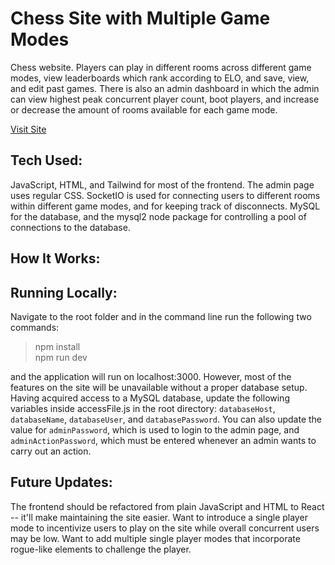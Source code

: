 # Chess Site with Multiple Game Modes
Chess website. Players can play in different rooms across different game modes, view leaderboards which rank according to ELO, and save, view, and edit past games. There is also an admin dashboard in which the admin can view highest peak concurrent player count, boot players, and increase or decrease the amount of rooms available for each game mode. 

[Visit Site](https://brian-chess-site-e89fd39726a3.herokuapp.com/)

## Tech Used:
JavaScript, HTML, and Tailwind for most of the frontend. The admin page uses regular CSS. SocketIO is used for connecting users to different rooms within different game modes, and for keeping track of disconnects. MySQL for the database, and the mysql2 node package for controlling a pool of connections to the database.

## How It Works:


## Running Locally:
Navigate to the root folder and in the command line run the following two commands:
>npm install  
>npm run dev

and the application will run on localhost:3000. However, most of the features on the site will be unavailable without a proper database setup. Having acquired access to a MySQL database, update the following variables inside accessFile.js in the root directory: `databaseHost`, `databaseName`, `databaseUser`, and `databasePassword`. You can also update the value for `adminPassword`, which is used to login to the admin page, and `adminActionPassword`, which must be entered whenever an admin wants to carry out an action.

## Future Updates:
The frontend should be refactored from plain JavaScript and HTML to React -- it'll make maintaining the site easier.
Want to introduce a single player mode to incentivize users to play on the site while overall concurrent users may be low. Want to add multiple single player modes that incorporate rogue-like elements to challenge the player. 








